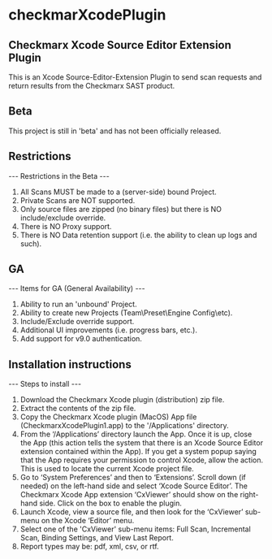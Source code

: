 # checkmarXcodePlugin

## Checkmarx Xcode Source Editor Extension Plugin

This is an Xcode Source-Editor-Extension Plugin to send scan
requests and return results from the Checkmarx SAST product.

## Beta

This project is still in 'beta' and has not been officially released.

## Restrictions

--- Restrictions in the Beta ---

1) All Scans MUST be made to a (server-side) bound Project.
2) Private Scans are NOT supported.
3) Only source files are zipped (no binary files) but there is NO include/exclude override.
4) There is NO Proxy support.
5) There is NO Data retention support (i.e. the ability to clean up logs and such).

## GA

--- Items for GA (General Availability) ---

1) Ability to run an 'unbound' Project.</li>
2) Ability to create new Projects (Team\Preset\Engine Config\etc).
3) Include/Exclude override support.
4) Additional UI improvements (i.e. progress bars, etc.).
5) Add support for v9.0 authentication.

## Installation instructions

--- Steps to install ---

1) Download the Checkmarx Xcode plugin (distribution) zip file.
2) Extract the contents of the zip file.
3) Copy the Checkmarx Xcode plugin (MacOS) App file (CheckmarxXcodePlugin1.app) to the '/Applications' directory.
4) From the ‘/Applications’ directory launch the App. Once it is up, close the App (this action tells the system that there is an Xcode Source Editor extension contained within the App). If you get a system popup saying that the App requires your permission to control Xcode, allow the action. This is used to locate the current Xcode project file.
5) Go to ‘System Preferences’ and then to ‘Extensions’. Scroll down (if needed) on the left-hand side and select ‘Xcode Source Editor’. The Checkmarx Xcode App extension ‘CxViewer’ should show on the right-hand side. Click on the box to enable the plugin.
6) Launch Xcode, view a source file, and then look for the ‘CxViewer’ sub-menu on the Xcode ‘Editor’ menu.
7) Select one of the 'CxViewer' sub-menu items: Full Scan, Incremental Scan, Binding Settings, and View Last Report.
8) Report types may be: pdf, xml, csv, or rtf.

